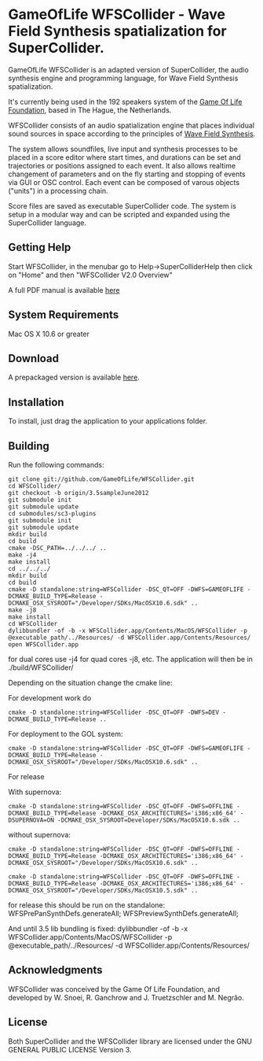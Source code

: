 GameOfLife WFSCollider - Wave Field Synthesis spatialization for SuperCollider.
===============================================================================

GameOfLife WFSCollider is an adapted version of SuperCollider, the audio synthesis engine and programming language, for Wave Field Synthesis spatialization.

It's currently being used in the 192 speakers system of the [Game Of Life Foundation](http://gameoflife.nl/en), based in The Hague, the Netherlands.

WFSCollider consists of an audio spatialization engine that places individual sound sources in space according to the principles of [Wave Field Synthesis](http://en.wikipedia.org/wiki/Wave_field_synthesis).

The system allows soundfiles, live input and synthesis processes to be placed in a score editor where start times, and durations can be set and trajectories or positions assigned to each event. It also allows realtime changement of parameters and on the fly starting and stopping of events via GUI or OSC control. Each event can be composed of varous objects ("units") in a processing chain.

Score files are saved as executable SuperCollider code. The system is setup in a modular way and can be scripted and expanded using the SuperCollider language.

## Getting Help ##

Start WFSCollider, in the menubar go to Help->SuperColliderHelp then click on "Home" and then "WFSCollider V2.0 Overview"

A full PDF manual is available [here](http://sourceforge.net/projects/wfscollider/files/WFSCollider%20Manual/Working%20with%20WFSCollider%20v2.pdf/download)

## System Requirements ##

Mac OS X 10.6 or greater

## Download ##

A prepackaged version is available [here](https://sourceforge.net/projects/wfscollider/).

## Installation ##

To install, just drag the application to your applications folder.

## Building ##

Run the following commands:

```
git clone git://github.com/GameOfLife/WFSCollider.git
cd WFSCollider/
git checkout -b origin/3.5sampleJune2012
git submodule init
git submodule update
cd submodules/sc3-plugins
git submodule init
git submodule update
mkdir build
cd build
cmake -DSC_PATH=../../../ ..
make -j4
make install
cd ../../../
mkdir build
cd build
cmake -D standalone:string=WFSCollider -DSC_QT=OFF -DWFS=GAMEOFLIFE -DCMAKE_BUILD_TYPE=Release -DCMAKE_OSX_SYSROOT="/Developer/SDKs/MacOSX10.6.sdk" ..
make -j8
make install
cd WFSCollider
dylibbundler -of -b -x WFSCollider.app/Contents/MacOS/WFSCollider -p @executable_path/../Resources/ -d WFSCollider.app/Contents/Resources/
open WFSCollider.app
```

for dual cores use -j4 for quad cores -j8, etc. The application will then be in ./build/WFSCollider/

Depending on the situation change the cmake line:

For development work do

    cmake -D standalone:string=WFSCollider -DSC_QT=OFF -DWFS=DEV -DCMAKE_BUILD_TYPE=Release ..

For deployment to the GOL system:

    cmake -D standalone:string=WFSCollider -DSC_QT=OFF -DWFS=GAMEOFLIFE -DCMAKE_BUILD_TYPE=Release -DCMAKE_OSX_SYSROOT="/Developer/SDKs/MacOSX10.6.sdk" ..

For release

With supernova:

    cmake -D standalone:string=WFSCollider -DSC_QT=OFF -DWFS=OFFLINE -DCMAKE_BUILD_TYPE=Release -DCMAKE_OSX_ARCHITECTURES='i386;x86_64' -DSUPERNOVA=ON -DCMAKE_OSX_SYSROOT=Developer/SDKs/MacOSX10.6.sdk ..

without supernova:

    cmake -D standalone:string=WFSCollider -DSC_QT=OFF -DWFS=OFFLINE -DCMAKE_BUILD_TYPE=Release -DCMAKE_OSX_ARCHITECTURES='i386;x86_64' -DCMAKE_OSX_SYSROOT="/Developer/SDKs/MacOSX10.6.sdk" ..

    cmake -D standalone:string=WFSCollider -DSC_QT=OFF -DWFS=OFFLINE -DCMAKE_BUILD_TYPE=Release -DCMAKE_OSX_ARCHITECTURES='i386;x86_64' -DCMAKE_OSX_SYSROOT="/Developer/SDKs/MacOSX10.5.sdk" ..

for release this should be run on the standalone:
WFSPrePanSynthDefs.generateAll;
WFSPreviewSynthDefs.generateAll;

And until 3.5 lib bundling is fixed:
    dylibbundler -of -b -x WFSCollider.app/Contents/MacOS/WFSCollider -p @executable_path/../Resources/ -d WFSCollider.app/Contents/Resources/    

## Acknowledgments ##
WFSCollider was conceived by the Game Of Life Foundation, and developed by W. Snoei, R. Ganchrow and J. Truetzschler and M. Negrão.

## License ##
Both SuperCollider and the WFSCollider library are licensed under the GNU GENERAL PUBLIC LICENSE Version 3.  

